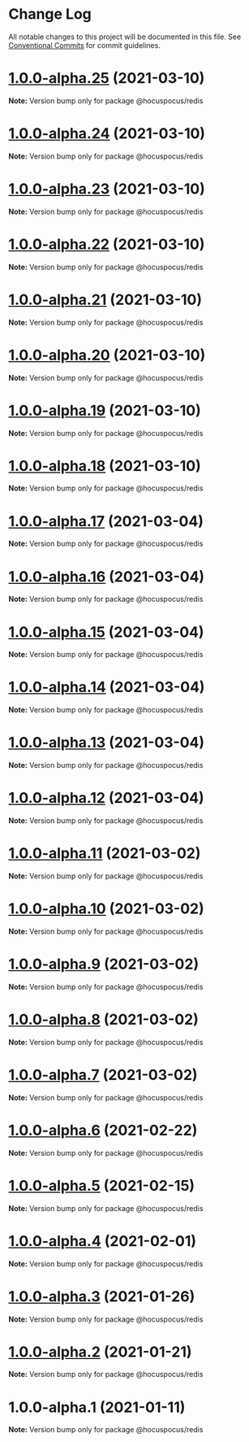 # Change Log

All notable changes to this project will be documented in this file.
See [Conventional Commits](https://conventionalcommits.org) for commit guidelines.

# [1.0.0-alpha.25](https://github.com/ueberdosis/hocuspocus/compare/@hocuspocus/redis@1.0.0-alpha.24...@hocuspocus/redis@1.0.0-alpha.25) (2021-03-10)

**Note:** Version bump only for package @hocuspocus/redis





# [1.0.0-alpha.24](https://github.com/ueberdosis/hocuspocus/compare/@hocuspocus/redis@1.0.0-alpha.23...@hocuspocus/redis@1.0.0-alpha.24) (2021-03-10)

**Note:** Version bump only for package @hocuspocus/redis





# [1.0.0-alpha.23](https://github.com/ueberdosis/hocuspocus/compare/@hocuspocus/redis@1.0.0-alpha.22...@hocuspocus/redis@1.0.0-alpha.23) (2021-03-10)

**Note:** Version bump only for package @hocuspocus/redis





# [1.0.0-alpha.22](https://github.com/ueberdosis/hocuspocus/compare/@hocuspocus/redis@1.0.0-alpha.21...@hocuspocus/redis@1.0.0-alpha.22) (2021-03-10)

**Note:** Version bump only for package @hocuspocus/redis





# [1.0.0-alpha.21](https://github.com/ueberdosis/hocuspocus/compare/@hocuspocus/redis@1.0.0-alpha.20...@hocuspocus/redis@1.0.0-alpha.21) (2021-03-10)

**Note:** Version bump only for package @hocuspocus/redis





# [1.0.0-alpha.20](https://github.com/ueberdosis/hocuspocus/compare/@hocuspocus/redis@1.0.0-alpha.19...@hocuspocus/redis@1.0.0-alpha.20) (2021-03-10)

**Note:** Version bump only for package @hocuspocus/redis





# [1.0.0-alpha.19](https://github.com/ueberdosis/hocuspocus/compare/@hocuspocus/redis@1.0.0-alpha.18...@hocuspocus/redis@1.0.0-alpha.19) (2021-03-10)

**Note:** Version bump only for package @hocuspocus/redis





# [1.0.0-alpha.18](https://github.com/ueberdosis/hocuspocus/compare/@hocuspocus/redis@1.0.0-alpha.17...@hocuspocus/redis@1.0.0-alpha.18) (2021-03-10)

**Note:** Version bump only for package @hocuspocus/redis





# [1.0.0-alpha.17](https://github.com/ueberdosis/hocuspocus/compare/@hocuspocus/redis@1.0.0-alpha.16...@hocuspocus/redis@1.0.0-alpha.17) (2021-03-04)

**Note:** Version bump only for package @hocuspocus/redis





# [1.0.0-alpha.16](https://github.com/ueberdosis/hocuspocus/compare/@hocuspocus/redis@1.0.0-alpha.15...@hocuspocus/redis@1.0.0-alpha.16) (2021-03-04)

**Note:** Version bump only for package @hocuspocus/redis





# [1.0.0-alpha.15](https://github.com/ueberdosis/hocuspocus/compare/@hocuspocus/redis@1.0.0-alpha.14...@hocuspocus/redis@1.0.0-alpha.15) (2021-03-04)

**Note:** Version bump only for package @hocuspocus/redis





# [1.0.0-alpha.14](https://github.com/ueberdosis/hocuspocus/compare/@hocuspocus/redis@1.0.0-alpha.13...@hocuspocus/redis@1.0.0-alpha.14) (2021-03-04)

**Note:** Version bump only for package @hocuspocus/redis





# [1.0.0-alpha.13](https://github.com/ueberdosis/hocuspocus/compare/@hocuspocus/redis@1.0.0-alpha.12...@hocuspocus/redis@1.0.0-alpha.13) (2021-03-04)

**Note:** Version bump only for package @hocuspocus/redis





# [1.0.0-alpha.12](https://github.com/ueberdosis/hocuspocus/compare/@hocuspocus/redis@1.0.0-alpha.11...@hocuspocus/redis@1.0.0-alpha.12) (2021-03-04)

**Note:** Version bump only for package @hocuspocus/redis





# [1.0.0-alpha.11](https://github.com/ueberdosis/hocuspocus/compare/@hocuspocus/redis@1.0.0-alpha.10...@hocuspocus/redis@1.0.0-alpha.11) (2021-03-02)

**Note:** Version bump only for package @hocuspocus/redis





# [1.0.0-alpha.10](https://github.com/ueberdosis/hocuspocus/compare/@hocuspocus/redis@1.0.0-alpha.9...@hocuspocus/redis@1.0.0-alpha.10) (2021-03-02)

**Note:** Version bump only for package @hocuspocus/redis





# [1.0.0-alpha.9](https://github.com/ueberdosis/hocuspocus/compare/@hocuspocus/redis@1.0.0-alpha.8...@hocuspocus/redis@1.0.0-alpha.9) (2021-03-02)

**Note:** Version bump only for package @hocuspocus/redis





# [1.0.0-alpha.8](https://github.com/ueberdosis/hocuspocus/compare/@hocuspocus/redis@1.0.0-alpha.7...@hocuspocus/redis@1.0.0-alpha.8) (2021-03-02)

**Note:** Version bump only for package @hocuspocus/redis





# [1.0.0-alpha.7](https://github.com/ueberdosis/hocuspocus/compare/@hocuspocus/redis@1.0.0-alpha.6...@hocuspocus/redis@1.0.0-alpha.7) (2021-03-02)

**Note:** Version bump only for package @hocuspocus/redis





# [1.0.0-alpha.6](https://github.com/ueberdosis/hocuspocus/compare/@hocuspocus/redis@1.0.0-alpha.5...@hocuspocus/redis@1.0.0-alpha.6) (2021-02-22)

**Note:** Version bump only for package @hocuspocus/redis





# [1.0.0-alpha.5](https://github.com/ueberdosis/hocuspocus/compare/@hocuspocus/redis@1.0.0-alpha.4...@hocuspocus/redis@1.0.0-alpha.5) (2021-02-15)

**Note:** Version bump only for package @hocuspocus/redis





# [1.0.0-alpha.4](https://github.com/ueberdosis/hocuspocus/compare/@hocuspocus/redis@1.0.0-alpha.3...@hocuspocus/redis@1.0.0-alpha.4) (2021-02-01)

**Note:** Version bump only for package @hocuspocus/redis





# [1.0.0-alpha.3](https://github.com/ueberdosis/hocuspocus/compare/@hocuspocus/redis@1.0.0-alpha.2...@hocuspocus/redis@1.0.0-alpha.3) (2021-01-26)

**Note:** Version bump only for package @hocuspocus/redis





# [1.0.0-alpha.2](https://github.com/ueberdosis/hocuspocus/compare/@hocuspocus/redis@1.0.0-alpha.1...@hocuspocus/redis@1.0.0-alpha.2) (2021-01-21)

**Note:** Version bump only for package @hocuspocus/redis





# 1.0.0-alpha.1 (2021-01-11)

**Note:** Version bump only for package @hocuspocus/redis
